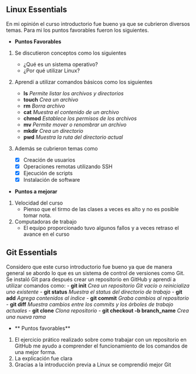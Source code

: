 ## Linux Essentials
   En mi opinión el curso introductorio fue bueno ya que se cubrieron diversos temas.
   Para mi los puntos favorables fueron los siguientes.
* **Puntos Favorables**
 1. Se discutieron conceptos como los siguientes
      - ¿Qué es un sistema operativo?
      - ¿Por qué utilizar Linux?

 2. Aprendí a utilizar comandos básicos como los siguientes
      - **ls** *Permite listar los archivos y directorios*
      - **touch** *Crea un archivo*
      - **rm** *Borra archivo*
      - **cat** *Muestra el contenido de un archivo*
      - **chmod** *Establece los permisos de los archivos*
      - **mv** *Permite mover o renombrar un archivo*
      - **mkdir** *Crea un directorio*
      - **pwd** *Muestra la ruta del directorio actual*
 3. Además se cubrieron temas como
     - [x] Creación de usuarios
     - [x] Operaciones remotas utilizando SSH
     - [x] Ejecución de scripts 
     - [x] Instalación de software

* **Puntos a mejorar**
 1. Velocidad del curso
      - Pienso que el tirmo de las clases a veces es alto y no es posible tomar nota.
 2. Computadoras de trabajo
      - El equipo proporcionado tuvo algunos fallos y a veces retraso el avance en el curso

## Git Essentials
   Considero que este curso introductorio fue bueno ya que de manera general se abordo lo que es un sistema de control de versiones como Git.
   Se instaló Git para después crear un repositorio en GitHub y aprendí a utilizar comandos como:
     - **git init** *Crea un repositorio Git vacío o reinicializa uno existente*
     - **git status** *Muestra el status del directorio de trabajo*
     - **git add** *Agrega contenidos al índice*
     - **git commit** *Graba cambios al repositorio*
     - **git diff** *Muestra cambios entre los commits y los árboles de trabajo actuales*
     - **git clone** *Clona repositorio*
     - **git checkout -b branch_name** *Crea una nueva rama*

* ** Puntos favorables** 
 1. El ejercicio prático realizado sobre como trabajar con un repositorio en GitHub me ayudo a comprender el funcionamiento de los comandos de una mejor forma.
 2. La explicación fue clara
 3. Gracias a la introducción previa a Linux se comprendió mejor Git


